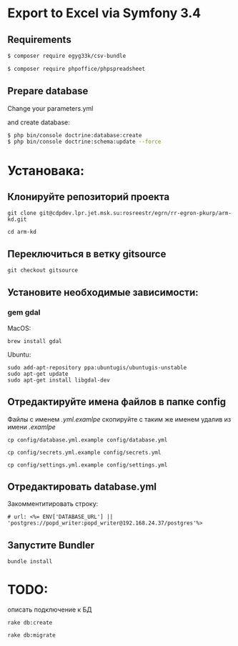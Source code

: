 Export to Excel via Symfony 3.4
======


Requirements
------------
``` bash
$ composer require egyg33k/csv-bundle

```
``` bash
$ composer require phpoffice/phpspreadsheet

```

Prepare database
----------------
Change your parameters.yml 

and create database:

``` bash
$ php bin/console doctrine:database:create
$ php bin/console doctrine:schema:update --force

```

# Установака:
  
## Клонируйте репозиторий проекта
    
    git clone git@cdpdev.lpr.jet.msk.su:rosreestr/egrn/rr-egron-pkurp/arm-kd.git

    cd arm-kd


## Переключиться в ветку gitsource

    git checkout gitsource


## Установите необходимые зависимости:

### gem gdal

MacOS: 
    
    brew install gdal

Ubuntu:
    
    sudo add-apt-repository ppa:ubuntugis/ubuntugis-unstable
    sudo apt-get update
    sudo apt-get install libgdal-dev


## Отредактируйте имена файлов в папке config

Файлы с именем *.yml.examlpe* скопируйте с таким же именем удалив из имени *.examlpe*

    cp config/database.yml.example config/database.yml

    cp config/secrets.yml.example config/secrets.yml
    
    cp config/settings.yml.example config/settings.yml


## Отредактировать database.yml

  Закомментитировать строку: 
  
    # url: <%= ENV['DATABASE_URL'] || 'postgres://popd_writer:popd_writer@192.168.24.37/postgres'%>


## Запустите Bundler

    bundle install

# TODO:

  описать подключение к БД
  
    rake db:create

    rake db:migrate
